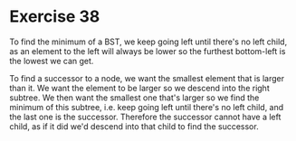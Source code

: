 # Exercise 38

To find the minimum of a BST, we keep going left until there's no left child, as an element to the left will always be lower so the furthest bottom-left is the lowest we can get.

To find a successor to a node, we want the smallest element that is larger than it. We want the element to be larger so we descend into the right subtree. We then want the smallest one that's larger so we find the minimum of this subtree, i.e. keep going left until there's no left child, and the last one is the successor. Therefore the successor cannot have a left child, as if it did we'd descend into that child to find the successor.